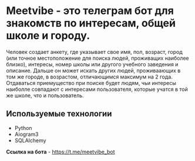# Meetvibe - это телеграм бот для знакомств по интересам, общей школе и городу.
Человек создает анкету, где указывает свое имя, пол, возраст, город (или точное местоположение для поиска людей, проживащих наиболее близко), интересы, номер школы или другого учебного заведения и описание. Дальше он может искать других людей, проживаающих в том же городе, в возрастом, отличающимся максимум на 2 года. Отдаваться приемущество при
поиске будет людям, чьи интересы наиболле совпадают с интересами пользователя, которые учатся в той же школе, что и пользователь.
## Используемые технологии
- Python
- Aiogram3
- SQLAlchemy
  
**Ссылка на бота** - https://t.me/meetvibe_bot
